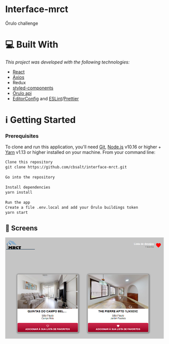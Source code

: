 # Interface-mrct
 Órulo challenge

# :computer: Built With
_This project was developed with the following technologies:_

* [React](https://reactjs.org/)
* [Axios](https://github.com/axios/axios)
* Redux
* [styled-components](https://styled-components.com/)
* [Órulo api](http://api.orulo.com.br.s3-website-us-east-1.amazonaws.com/)
* [EditorConfig](https://marketplace.visualstudio.com/items?itemName=EditorConfig.EditorConfig) and [ESLint](https://marketplace.visualstudio.com/items?itemName=dbaeumer.vscode-eslint)/[Prettier](https://prettier.io/)

# :information_source: Getting Started

### Prerequisites

To clone and run this application, you'll need [Git](https://git-scm.com/), [Node.js](https://nodejs.org/en/) v10.16 or higher + [Yarn](https://yarnpkg.com/) v1.13 or higher installed on your machine. From your command line:

```
Clone this repository
git clone https://github.com/cbsalt/interface-mrct.git

Go into the repository

Install dependencies
yarn install

Run the app
Create a file .env.local and add your Órulo buildings token
yarn start
```

## :dart: Screens

![](src/assets/screens/screen.PNG)



